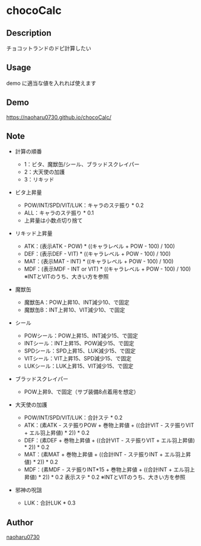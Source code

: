 chocoCalc
===

## Description  
チョコットランドのドピ計算したい

## Usage
demo に適当な値を入れれば使えます
## Demo
https://naoharu0730.github.io/chocoCalc/

## Note

- 計算の順番
  - 1：ビタ、魔獣缶/シール、ブラッドスクレイパー
  - 2：大天使の加護
  - 3：リキッド

- ビタ上昇量
  - POW/INT/SPD/VIT/LUK：キャラのステ振り * 0.2
  - ALL：キャラのステ振り * 0.1
  - 上昇量は小数点切り捨て
- リキッド上昇量
  - ATK：(表示ATK - POW) * ((キャラレベル + POW - 100) / 100)
  - DEF：(表示DEF - VIT) * ((キャラレベル + POW - 100) / 100)
  - MAT：(表示MAT - INT) * ((キャラレベル + POW - 100) / 100)
  - MDF：(表示MDF - INT or VIT) * ((キャラレベル + POW - 100) / 100) ※INTとVITのうち、大きい方を参照

- 魔獣缶
  - 魔獣缶A：POW上昇10、INT減少10、で固定
  - 魔獣缶B：INT上昇10、VIT減少10、で固定

- シール
  - POWシール：POW上昇15、INT減少15、で固定
  - INTシール：INT上昇15、POW減少15、で固定
  - SPDシール：SPD上昇15、LUK減少15、で固定
  - VITシール：VIT上昇15、SPD減少15、で固定
  - LUKシール：LUK上昇15、VIT減少15、で固定

- ブラッドスクレイパー
  - POW上昇9、で固定（サブ装備8点着用を想定）

- 大天使の加護
  - POW/INT/SPD/VIT/LUK：合計ステ * 0.2
  - ATK：(素ATK - ステ振りPOW + 巻物上昇値 + ((合計VIT - ステ振りVIT + エル羽上昇値) * 2)) * 0.2
  - DEF：(素DEF + 巻物上昇値 + ((合計VIT - ステ振りVIT + エル羽上昇値) * 2)) * 0.2
  - MAT：(素MAT + 巻物上昇値 + ((合計INT - ステ振りINT + エル羽上昇値) * 2)) * 0.2
  - MDF：(素MDF - ステ振りINT*15 + 巻物上昇値 + ((合計INT + エル羽上昇値) * 2)) * 0.2
  表示ステ * 0.2 ※INTとVITのうち、大きい方を参照
- 邪神の呪詛
  - LUK：合計LUK * 0.3

## Author
[naoharu0730](https://github.com/naoharu0730)
